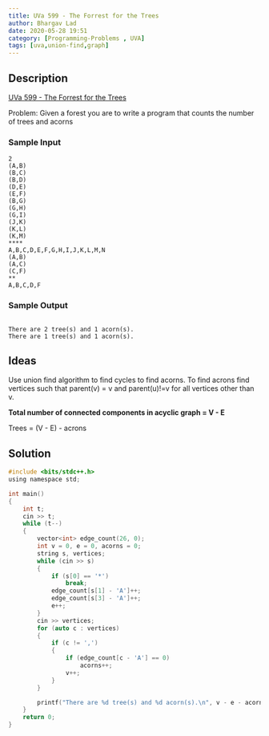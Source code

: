 ```yaml
---
title: UVa 599 - The Forrest for the Trees
author: Bhargav Lad
date: 2020-05-28 19:51
category: [Programming-Problems , UVA]
tags: [uva,union-find,graph]
---
```


## Description
[UVa 599 - The Forrest for the Trees](https://onlinejudge.org/index.php?option=com_onlinejudge&Itemid=8&category=635&page=show_problem&problem=540)

Problem: Given a forest you are to write a program that counts the number of trees and acorns

### Sample Input
```terminal
2
(A,B)
(B,C)
(B,D)
(D,E)
(E,F)
(B,G)
(G,H)
(G,I)
(J,K)
(K,L)
(K,M)
****
A,B,C,D,E,F,G,H,I,J,K,L,M,N
(A,B)
(A,C)
(C,F)
**
A,B,C,D,F

```
### Sample Output
```terminal

There are 2 tree(s) and 1 acorn(s).
There are 1 tree(s) and 1 acorn(s).

```
## Ideas

Use union find algorithm to find cycles to find acorns. To find acrons find vertices such that parent(v) = v and parent(u)!=v for all vertices other than v.

**Total number of connected components in acyclic graph = V - E**

Trees = (V - E) - acrons
## Solution

```c
#include <bits/stdc++.h>
using namespace std;

int main()
{
    int t;
    cin >> t;
    while (t--)
    {
        vector<int> edge_count(26, 0);
        int v = 0, e = 0, acorns = 0;
        string s, vertices;
        while (cin >> s)
        {
            if (s[0] == '*')
                break;
            edge_count[s[1] - 'A']++;
            edge_count[s[3] - 'A']++;
            e++;
        }
        cin >> vertices;
        for (auto c : vertices)
        {
            if (c != ',')
            {
                if (edge_count[c - 'A'] == 0)
                    acorns++;
                v++;
            }
        }

        printf("There are %d tree(s) and %d acorn(s).\n", v - e - acorns, acorns);
    }
    return 0;
}
```